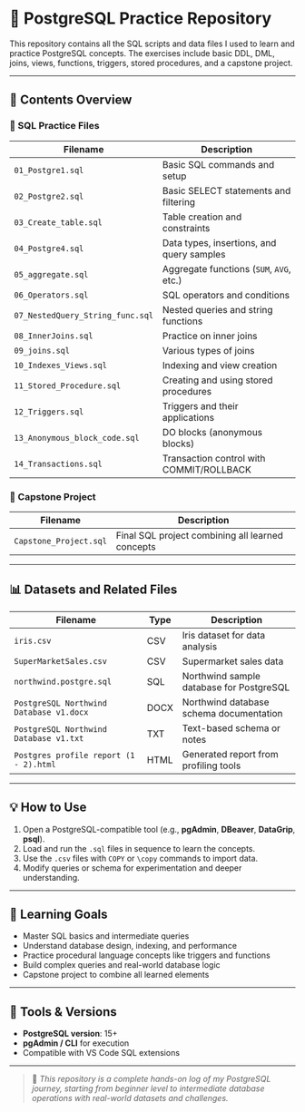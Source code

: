 # 🐘 PostgreSQL Practice Repository

This repository contains all the SQL scripts and data files I used to learn and practice PostgreSQL concepts. The exercises include basic DDL, DML, joins, views, functions, triggers, stored procedures, and a capstone project.

---

## 📂 Contents Overview

### 🧩 SQL Practice Files
| Filename | Description |
|---------|-------------|
| `01_Postgre1.sql` | Basic SQL commands and setup |
| `02_Postgre2.sql` | Basic SELECT statements and filtering |
| `03_Create_table.sql` | Table creation and constraints |
| `04_Postgre4.sql` | Data types, insertions, and query samples |
| `05_aggregate.sql` | Aggregate functions (`SUM`, `AVG`, etc.) |
| `06_Operators.sql` | SQL operators and conditions |
| `07_NestedQuery_String_func.sql` | Nested queries and string functions |
| `08_InnerJoins.sql` | Practice on inner joins |
| `09_joins.sql` | Various types of joins |
| `10_Indexes_Views.sql` | Indexing and view creation |
| `11_Stored_Procedure.sql` | Creating and using stored procedures |
| `12_Triggers.sql` | Triggers and their applications |
| `13_Anonymous_block_code.sql` | DO blocks (anonymous blocks) |
| `14_Transactions.sql` | Transaction control with COMMIT/ROLLBACK |

### 🏁 Capstone Project
| Filename | Description |
|----------|-------------|
| `Capstone_Project.sql` | Final SQL project combining all learned concepts |

---

## 📊 Datasets and Related Files
| Filename | Type | Description |
|----------|------|-------------|
| `iris.csv` | CSV | Iris dataset for data analysis |
| `SuperMarketSales.csv` | CSV | Supermarket sales data |
| `northwind.postgre.sql` | SQL | Northwind sample database for PostgreSQL |
| `PostgreSQL Northwind Database v1.docx` | DOCX | Northwind database schema documentation |
| `PostgreSQL Northwind Database v1.txt` | TXT | Text-based schema or notes |
| `Postgres profile report (1 - 2).html` | HTML | Generated report from profiling tools |

---

## 💡 How to Use

1. Open a PostgreSQL-compatible tool (e.g., **pgAdmin**, **DBeaver**, **DataGrip**, **psql**).
2. Load and run the `.sql` files in sequence to learn the concepts.
3. Use the `.csv` files with `COPY` or `\copy` commands to import data.
4. Modify queries or schema for experimentation and deeper understanding.

---

## 📘 Learning Goals

- Master SQL basics and intermediate queries
- Understand database design, indexing, and performance
- Practice procedural language concepts like triggers and functions
- Build complex queries and real-world database logic
- Capstone project to combine all learned elements

---

## 🚀 Tools & Versions

- **PostgreSQL version**: 15+
- **pgAdmin / CLI** for execution
- Compatible with VS Code SQL extensions

---

> 📁 *This repository is a complete hands-on log of my PostgreSQL journey, starting from beginner level to intermediate database operations with real-world datasets and challenges.*

